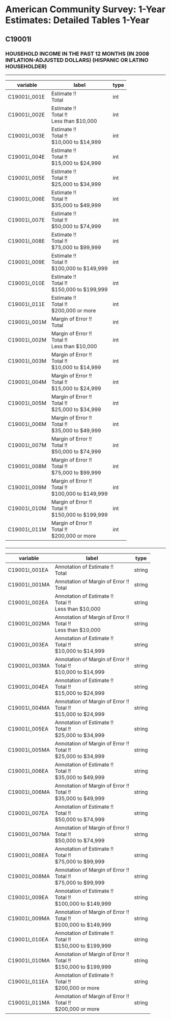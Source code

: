 # American Community Survey: 1-Year Estimates: Detailed Tables 1-Year

## C19001I

### HOUSEHOLD INCOME IN THE PAST 12 MONTHS (IN 2008 INFLATION-ADJUSTED DOLLARS) (HISPANIC OR LATINO HOUSEHOLDER)

___

| variable | label | type |
| ----- | ----- | ----- |
| C19001I_001E | Estimate !!<br>Total | int |
| C19001I_002E | Estimate !!<br>Total !!<br>Less than $10,000 | int |
| C19001I_003E | Estimate !!<br>Total !!<br>$10,000 to $14,999 | int |
| C19001I_004E | Estimate !!<br>Total !!<br>$15,000 to $24,999 | int |
| C19001I_005E | Estimate !!<br>Total !!<br>$25,000 to $34,999 | int |
| C19001I_006E | Estimate !!<br>Total !!<br>$35,000 to $49,999 | int |
| C19001I_007E | Estimate !!<br>Total !!<br>$50,000 to $74,999 | int |
| C19001I_008E | Estimate !!<br>Total !!<br>$75,000 to $99,999 | int |
| C19001I_009E | Estimate !!<br>Total !!<br>$100,000 to $149,999 | int |
| C19001I_010E | Estimate !!<br>Total !!<br>$150,000 to $199,999 | int |
| C19001I_011E | Estimate !!<br>Total !!<br>$200,000 or more | int |
| C19001I_001M | Margin of Error !!<br>Total | int |
| C19001I_002M | Margin of Error !!<br>Total !!<br>Less than $10,000 | int |
| C19001I_003M | Margin of Error !!<br>Total !!<br>$10,000 to $14,999 | int |
| C19001I_004M | Margin of Error !!<br>Total !!<br>$15,000 to $24,999 | int |
| C19001I_005M | Margin of Error !!<br>Total !!<br>$25,000 to $34,999 | int |
| C19001I_006M | Margin of Error !!<br>Total !!<br>$35,000 to $49,999 | int |
| C19001I_007M | Margin of Error !!<br>Total !!<br>$50,000 to $74,999 | int |
| C19001I_008M | Margin of Error !!<br>Total !!<br>$75,000 to $99,999 | int |
| C19001I_009M | Margin of Error !!<br>Total !!<br>$100,000 to $149,999 | int |
| C19001I_010M | Margin of Error !!<br>Total !!<br>$150,000 to $199,999 | int |
| C19001I_011M | Margin of Error !!<br>Total !!<br>$200,000 or more | int |
### 

___

| variable | label | type |
| ----- | ----- | ----- |
| C19001I_001EA | Annotation of Estimate !!<br>Total | string |
| C19001I_001MA | Annotation of Margin of Error !!<br>Total | string |
| C19001I_002EA | Annotation of Estimate !!<br>Total !!<br>Less than $10,000 | string |
| C19001I_002MA | Annotation of Margin of Error !!<br>Total !!<br>Less than $10,000 | string |
| C19001I_003EA | Annotation of Estimate !!<br>Total !!<br>$10,000 to $14,999 | string |
| C19001I_003MA | Annotation of Margin of Error !!<br>Total !!<br>$10,000 to $14,999 | string |
| C19001I_004EA | Annotation of Estimate !!<br>Total !!<br>$15,000 to $24,999 | string |
| C19001I_004MA | Annotation of Margin of Error !!<br>Total !!<br>$15,000 to $24,999 | string |
| C19001I_005EA | Annotation of Estimate !!<br>Total !!<br>$25,000 to $34,999 | string |
| C19001I_005MA | Annotation of Margin of Error !!<br>Total !!<br>$25,000 to $34,999 | string |
| C19001I_006EA | Annotation of Estimate !!<br>Total !!<br>$35,000 to $49,999 | string |
| C19001I_006MA | Annotation of Margin of Error !!<br>Total !!<br>$35,000 to $49,999 | string |
| C19001I_007EA | Annotation of Estimate !!<br>Total !!<br>$50,000 to $74,999 | string |
| C19001I_007MA | Annotation of Margin of Error !!<br>Total !!<br>$50,000 to $74,999 | string |
| C19001I_008EA | Annotation of Estimate !!<br>Total !!<br>$75,000 to $99,999 | string |
| C19001I_008MA | Annotation of Margin of Error !!<br>Total !!<br>$75,000 to $99,999 | string |
| C19001I_009EA | Annotation of Estimate !!<br>Total !!<br>$100,000 to $149,999 | string |
| C19001I_009MA | Annotation of Margin of Error !!<br>Total !!<br>$100,000 to $149,999 | string |
| C19001I_010EA | Annotation of Estimate !!<br>Total !!<br>$150,000 to $199,999 | string |
| C19001I_010MA | Annotation of Margin of Error !!<br>Total !!<br>$150,000 to $199,999 | string |
| C19001I_011EA | Annotation of Estimate !!<br>Total !!<br>$200,000 or more | string |
| C19001I_011MA | Annotation of Margin of Error !!<br>Total !!<br>$200,000 or more | string |

